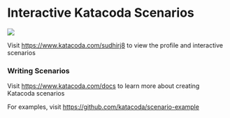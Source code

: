 # Interactive Katacoda Scenarios

[![](http://shields.katacoda.com/katacoda/sudhirj8/count.svg)](https://www.katacoda.com/sudhirj8 "Get your profile on Katacoda.com")

Visit https://www.katacoda.com/sudhirj8 to view the profile and interactive scenarios

### Writing Scenarios
Visit https://www.katacoda.com/docs to learn more about creating Katacoda scenarios

For examples, visit https://github.com/katacoda/scenario-example
